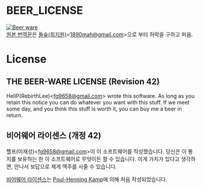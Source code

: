# BEER_LICENSE
[![Beer ware](https://img.shields.io/badge/license-Beerware-blue.svg
)](https://en.wikipedia.org/wiki/Beerware)  
[원본 번역문](https://github.com/dolsup/fontler/blob/69bbaaab76804d16abd4755b3045e606951e7148/LICENSE.md)은 [돌숲(최지원)](https://github.com/dolsup)<<1890mah@gmail.com>>으로 부터 허락을 구하고 퍼옴.

# License
## THE BEER-WARE LICENSE (Revision 42)
HellP(RebirthLee)<<fg9658@gmail.com>> wrote this software. As long as you
retain this notice you can do whatever you want with this stuff. If we meet
some day, and you think this stuff is worth it, you can buy me a beer in return.

## 비어웨어 라이센스 (개정 42)
헬프(이재성)<<fg9658@gmail.com>>이 이 소프트웨어를 작성했습니다.
당신은 이 통지를 보유하는 한 이 소프트웨어로 무엇이든 할 수 있습니다.
이게 가치가 있다고 생각하면, 만나서 보답으로 제게 맥주를 사줄 수 있습니다.


[비어웨어 라이센스](http://en.wikipedia.org/wiki/Beerware)는 [Poul-Henning Kamp](http://people.freebsd.org/~phk/)에 의해 처음 작성되었습니다.
